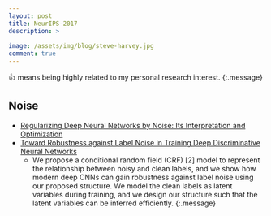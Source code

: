 ```yaml
---
layout: post
title: NeurIPS-2017
description: >
  
image: /assets/img/blog/steve-harvey.jpg
comment: true
---
```


:+1: means being highly related to my personal research interest. 
{:.message}


## Noise 
* [Regularizing Deep Neural Networks by Noise:
Its Interpretation and Optimization](https://arxiv.org/pdf/1710.05179.pdf)
* [Toward Robustness against Label Noise in Training Deep Discriminative Neural Networks](https://arxiv.org/pdf/1706.00038.pdf)
    * We propose a conditional random field (CRF) [2] model to represent the relationship between noisy
and clean labels, and we show how modern deep CNNs can gain robustness against label noise using
our proposed structure. We model the clean labels as latent variables during training, and we design
our structure such that the latent variables can be inferred efficiently.
{:.message}
